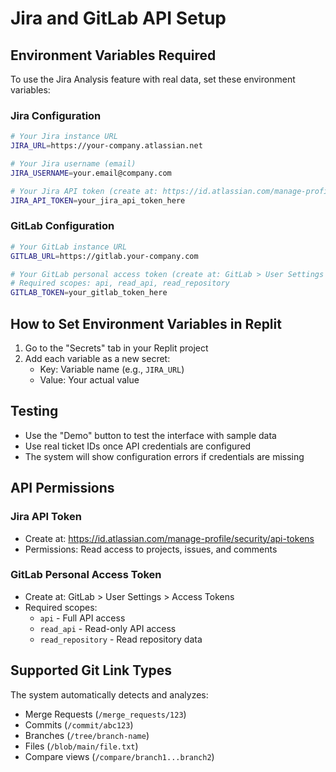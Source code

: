 # Jira and GitLab API Setup

## Environment Variables Required

To use the Jira Analysis feature with real data, set these environment variables:

### Jira Configuration
```bash
# Your Jira instance URL
JIRA_URL=https://your-company.atlassian.net

# Your Jira username (email)
JIRA_USERNAME=your.email@company.com

# Your Jira API token (create at: https://id.atlassian.com/manage-profile/security/api-tokens)
JIRA_API_TOKEN=your_jira_api_token_here
```

### GitLab Configuration
```bash
# Your GitLab instance URL
GITLAB_URL=https://gitlab.your-company.com

# Your GitLab personal access token (create at: GitLab > User Settings > Access Tokens)
# Required scopes: api, read_api, read_repository
GITLAB_TOKEN=your_gitlab_token_here
```

## How to Set Environment Variables in Replit

1. Go to the "Secrets" tab in your Replit project
2. Add each variable as a new secret:
   - Key: Variable name (e.g., `JIRA_URL`)
   - Value: Your actual value

## Testing

- Use the "Demo" button to test the interface with sample data
- Use real ticket IDs once API credentials are configured
- The system will show configuration errors if credentials are missing

## API Permissions

### Jira API Token
- Create at: https://id.atlassian.com/manage-profile/security/api-tokens
- Permissions: Read access to projects, issues, and comments

### GitLab Personal Access Token
- Create at: GitLab > User Settings > Access Tokens
- Required scopes:
  - `api` - Full API access
  - `read_api` - Read-only API access
  - `read_repository` - Read repository data

## Supported Git Link Types

The system automatically detects and analyzes:
- Merge Requests (`/merge_requests/123`)
- Commits (`/commit/abc123`)
- Branches (`/tree/branch-name`)
- Files (`/blob/main/file.txt`)
- Compare views (`/compare/branch1...branch2`)
